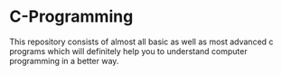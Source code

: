 # C-Programming
This repository consists of almost all basic as well as most advanced c programs which will definitely help you to understand computer programming in a better way.
